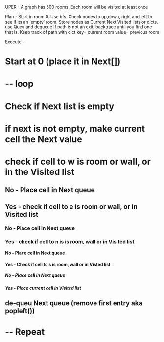 UPER -
A graph has 500 rooms. Each room will be visited at least once

Plan - Start in room 0. Use bfs. Check nodes to up,down, right and left to see if its an 'empty' room.
 Store nodes as Current Next Visited lists or dicts. use Queu and dequeue 
 If path is not an exit, backtrace until you find one that is.
 Keep track of path with dict key= current room value= previous room


 Execute - 
 # Start at 0 (place it in Next[])
 # -- loop
 # Check if Next list is empty 
 # if next is not empty, make current cell the Next value
 # check if cell to w is room or wall, or in the Visited list
 ## No - Place cell in Next queue
 ## Yes - check if cell to e is room or wall, or in Visited list
 ### No - Place cell in Next queue
 ### Yes - check if cell to n is is room, wall or in Visited list
 #### No - Place cell in Next queue
 #### Yes - Check if cell to s is room, wall or in Visted list
 ##### No - Place cell in Next queue
 ##### Yes - Place current cell in Visited list
 ## de-queu Next queue (remove first entry aka popleft())
# -- Repeat 